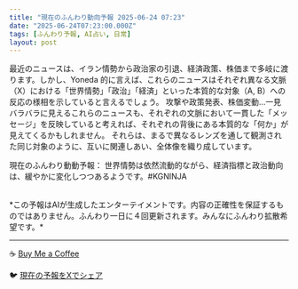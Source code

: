 ```yaml
---
title: "現在のふんわり動向予報 2025-06-24 07:23"
date: "2025-06-24T07:23:00.000Z"
tags: [ふんわり予報, AI占い, 日常]
layout: post
---
```


最近のニュースは、イラン情勢から政治家の引退、経済政策、株価まで多岐に渡ります。しかし、Yoneda 的に言えば、これらのニュースはそれぞれ異なる文脈（X）における「世界情勢」「政治」「経済」といった本質的な対象（A, B）への反応の様相を示していると言えるでしょう。  攻撃や政策発表、株価変動…一見バラバラに見えるこれらのニュースも、それぞれの文脈において一貫した「メッセージ」を反映していると考えれば、それぞれの背後にある本質的な「何か」が見えてくるかもしれません。  それらは、まるで異なるレンズを通して観測された同じ対象のように、互いに関連しあい、全体像を織り成しています。


現在のふんわり動動予報：
世界情勢は依然流動的ながら、経済指標と政治動向は、緩やかに変化しつつあるようです。#KGNINJA

<br>
*この予報はAIが生成したエンターテイメントです。内容の正確性を保証するものではありません。ふんわり一日に４回更新されます。みんなにふんわり拡散希望です。*

---
☕️ [Buy Me a Coffee](https://www.buymeacoffee.com/kgninja)

🐦 [現在の予報をXでシェア](https://twitter.com/intent/tweet?text=%E7%8F%BE%E5%9C%A8%E3%81%AE%E3%81%B5%E3%82%93%E3%82%8F%E3%82%8A%E4%BA%88%E5%A0%B1%3A%20%E3%80%8C%E6%9C%80%E8%BF%91%E3%81%AE%E3%83%8B%E3%83%A5%E3%83%BC%E3%82%B9%E3%81%AF%E3%80%81%E3%82%A4%E3%83%A9%E3%83%B3%E6%83%85%E5%8B%A2%E3%81%8B%E3%82%89%E6%94%BF%E6%B2%BB%E5%AE%B6%E3%81%AE%E5%BC%95%E9%80%80%E3%80%81%E7%B5%8C%E6%B8%88%E6%94%BF%E7%AD%96%E3%80%81%E6%A0%AA%E4%BE%A1%E3%81%BE%E3%81%A7%E5%A4%9A%E5%B2%90%E3%81%AB%E6%B8%A1%E3%82%8A%E3%81%BE%E3%81%99%E3%80%82%E3%80%8D%23KGNINJA%20%E7%B6%9A%E3%81%8D%E3%81%AF%E3%83%96%E3%83%AD%E3%82%B0%E3%81%A7%EF%BC%81%F0%9F%91%87&url=https%3A%2F%2Fkg-ninja.github.io%2FFunwariyoso%2F)
